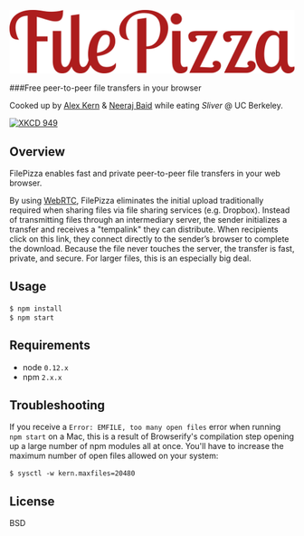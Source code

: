 ![wordmark](static/images/wordmark.png)

###Free peer-to-peer file transfers in your browser

Cooked up by [Alex Kern](http://kern.io) & [Neeraj Baid](http://neeraj.io) while eating *Sliver* @ UC Berkeley.

[![XKCD 949](http://imgs.xkcd.com/comics/file_transfer.png)](https://xkcd.com/949/)

## Overview

FilePizza enables fast and private peer-to-peer file transfers in your web browser.

By using [WebRTC](http://www.webrtc.org), FilePizza eliminates the initial upload traditionally required when sharing files via file sharing services (e.g. Dropbox). Instead of transmitting files through an intermediary server, the sender initializes a transfer and receives a "tempalink" they can distribute. When recipients click on this link, they connect directly to the sender’s browser to complete the download. Because the file never touches the server, the transfer is fast, private, and secure. For larger files, this is an especially big deal.

## Usage

    $ npm install
    $ npm start

## Requirements

* node `0.12.x`
* npm `2.x.x`

## Troubleshooting

If you receive a `Error: EMFILE, too many open files` error when running `npm
start` on a Mac, this is a result of Browserify's compilation step opening up a
large number of npm modules all at once. You'll have to increase the maximum
number of open files allowed on your system:

    $ sysctl -w kern.maxfiles=20480

## License

BSD
